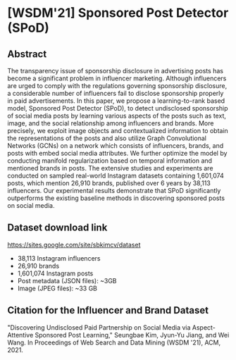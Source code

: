 # [WSDM'21] Sponsored Post Detector (SPoD)

## Abstract
The transparency issue of sponsorship disclosure in advertising posts has become a significant problem in influencer marketing. Although influencers are urged to comply with the regulations governing sponsorship disclosure, a considerable number of influencers fail to disclose sponsorship properly in paid advertisements. In this paper, we propose a learning-to-rank based model, Sponsored Post Detector (SPoD), to detect undisclosed sponsorship of social media posts by learning various aspects of the posts such as text, image, and the social relationship among influencers and brands. More precisely, we exploit image objects and contextualized information to obtain the representations of the posts and also utilize Graph Convolutional Networks (GCNs) on a network which consists of influencers, brands, and posts with embed social media attributes. We further optimize the model by conducting manifold regularization based on temporal information and mentioned brands in posts. The extensive studies and experiments are conducted on sampled real-world Instagram datasets containing 1,601,074 posts, which mention 26,910 brands, published over 6 years by 38,113 influencers. Our experimental results demonstrate that SPoD significantly outperforms the existing baseline methods in discovering sponsored posts on social media.


## Dataset download link
https://sites.google.com/site/sbkimcv/dataset

- 38,113 Instagram influencers
- 26,910 brands
- 1,601,074 Instagram posts
- Post metadata (JSON files): ~3GB
- Image (JPEG files): ~33 GB

## Citation for the Influencer and Brand Dataset
"Discovering Undisclosed Paid Partnership on Social Media via Aspect-Attentive Sponsored Post Learning," Seungbae Kim, Jyun-Yu Jiang, and Wei Wang.  In Proceedings of Web Search and Data Mining (WSDM '21), ACM, 2021.
